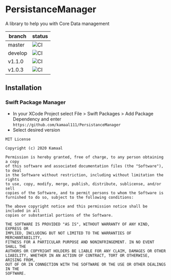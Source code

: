 # PersistanceManager

A library to help you with Core Data management

| branch  | status                                                                                             |
| ------- | -------------------------------------------------------------------------------------------------- |
| master  | ![CI](https://github.com/kamaal111/PersistanceManager/workflows/CI/badge.svg?branch=master)        |
| develop | ![CI](https://github.com/kamaal111/PersistanceManager/workflows/CI/badge.svg?branch=develop)       |
| v1.1.0  | ![CI](https://github.com/kamaal111/PersistanceManager/workflows/CI/badge.svg?branch=release/1.1.0) |
| v1.0.3  | ![CI](https://github.com/kamaal111/PersistanceManager/workflows/CI/badge.svg?branch=release/1.0.3) |

## Installation

### Swift Package Manager

- In your XCode Project select File > Swift Packages > Add Package Dependency and enter `https://github.com/kamaal111/PersistanceManager`
- Select desired version

```code
MIT License

Copyright (c) 2020 Kamaal

Permission is hereby granted, free of charge, to any person obtaining a copy
of this software and associated documentation files (the "Software"), to deal
in the Software without restriction, including without limitation the rights
to use, copy, modify, merge, publish, distribute, sublicense, and/or sell
copies of the Software, and to permit persons to whom the Software is
furnished to do so, subject to the following conditions:

The above copyright notice and this permission notice shall be included in all
copies or substantial portions of the Software.

THE SOFTWARE IS PROVIDED "AS IS", WITHOUT WARRANTY OF ANY KIND, EXPRESS OR
IMPLIED, INCLUDING BUT NOT LIMITED TO THE WARRANTIES OF MERCHANTABILITY,
FITNESS FOR A PARTICULAR PURPOSE AND NONINFRINGEMENT. IN NO EVENT SHALL THE
AUTHORS OR COPYRIGHT HOLDERS BE LIABLE FOR ANY CLAIM, DAMAGES OR OTHER
LIABILITY, WHETHER IN AN ACTION OF CONTRACT, TORT OR OTHERWISE, ARISING FROM,
OUT OF OR IN CONNECTION WITH THE SOFTWARE OR THE USE OR OTHER DEALINGS IN THE
SOFTWARE.
```
